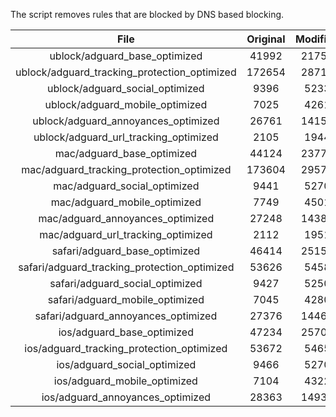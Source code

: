 The script removes rules that are blocked by DNS based blocking.


| File | Original | Modified |
|:----:|:-----:|:-----:|
| ublock/adguard_base_optimized | 41992 | 21750 |
| ublock/adguard_tracking_protection_optimized | 172654 | 28715 |
| ublock/adguard_social_optimized | 9396 | 5233 |
| ublock/adguard_mobile_optimized | 7025 | 4261 |
| ublock/adguard_annoyances_optimized | 26761 | 14151 |
| ublock/adguard_url_tracking_optimized | 2105 | 1944 |
| mac/adguard_base_optimized | 44124 | 23775 |
| mac/adguard_tracking_protection_optimized | 173604 | 29572 |
| mac/adguard_social_optimized | 9441 | 5270 |
| mac/adguard_mobile_optimized | 7749 | 4501 |
| mac/adguard_annoyances_optimized | 27248 | 14389 |
| mac/adguard_url_tracking_optimized | 2112 | 1951 |
| safari/adguard_base_optimized | 46414 | 25154 |
| safari/adguard_tracking_protection_optimized | 53626 | 5458 |
| safari/adguard_social_optimized | 9427 | 5250 |
| safari/adguard_mobile_optimized | 7045 | 4280 |
| safari/adguard_annoyances_optimized | 27376 | 14463 |
| ios/adguard_base_optimized | 47234 | 25706 |
| ios/adguard_tracking_protection_optimized | 53672 | 5465 |
| ios/adguard_social_optimized | 9466 | 5270 |
| ios/adguard_mobile_optimized | 7104 | 4322 |
| ios/adguard_annoyances_optimized | 28363 | 14938 |